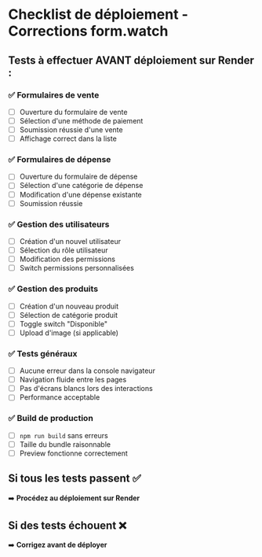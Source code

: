 # Checklist de déploiement - Corrections form.watch

## Tests à effectuer AVANT déploiement sur Render :

### ✅ Formulaires de vente
- [ ] Ouverture du formulaire de vente
- [ ] Sélection d'une méthode de paiement
- [ ] Soumission réussie d'une vente
- [ ] Affichage correct dans la liste

### ✅ Formulaires de dépense  
- [ ] Ouverture du formulaire de dépense
- [ ] Sélection d'une catégorie de dépense
- [ ] Modification d'une dépense existante
- [ ] Soumission réussie

### ✅ Gestion des utilisateurs
- [ ] Création d'un nouvel utilisateur
- [ ] Sélection du rôle utilisateur
- [ ] Modification des permissions
- [ ] Switch permissions personnalisées

### ✅ Gestion des produits
- [ ] Création d'un nouveau produit
- [ ] Sélection de catégorie produit
- [ ] Toggle switch "Disponible"
- [ ] Upload d'image (si applicable)

### ✅ Tests généraux
- [ ] Aucune erreur dans la console navigateur
- [ ] Navigation fluide entre les pages
- [ ] Pas d'écrans blancs lors des interactions
- [ ] Performance acceptable

### ✅ Build de production
- [ ] `npm run build` sans erreurs
- [ ] Taille du bundle raisonnable
- [ ] Preview fonctionne correctement

## Si tous les tests passent ✅
➡️ **Procédez au déploiement sur Render**

## Si des tests échouent ❌
➡️ **Corrigez avant de déployer**
